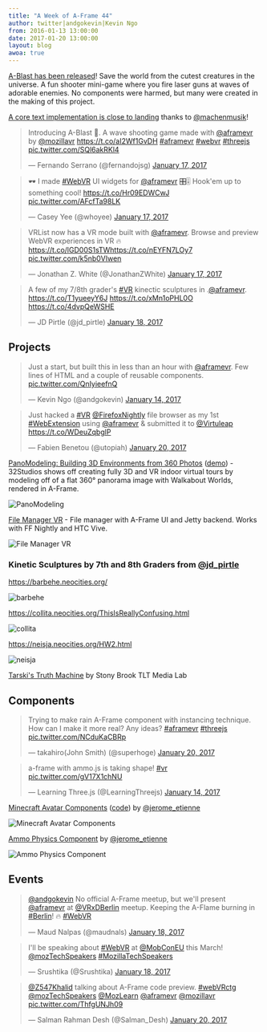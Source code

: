 ```yaml
---
title: "A Week of A-Frame 44"
author: twitter|andgokevin|Kevin Ngo
from: 2016-01-13 13:00:00
date: 2017-01-20 13:00:00
layout: blog
awoa: true
---
```


<script async src="//platform.twitter.com/widgets.js" charset="utf-8"></script>

[A-Blast has been released](https://blog.mozvr.com/a-blast/)! Save the world
from the cutest creatures in the universe. A fun shooter mini-game where you
fire laser guns at waves of adorable enemies. No components were harmed, but
many were created in the making of this project.

[A core text implementation is close to
landing](https://github.com/aframevr/aframe/pull/2200) thanks to
[@machenmusik](https://twitter.com/machenmusik)!

<div class="tweets tweets-feature">
<blockquote class="twitter-tweet"><p lang="en" dir="ltr">Introducing A-Blast 👾. A wave shooting game made with <a href="https://twitter.com/aframevr">@aframevr</a> by <a href="https://twitter.com/mozillavr">@mozillavr</a> <a href="https://t.co/aI2Wf1GvDH">https://t.co/aI2Wf1GvDH</a> <a href="https://twitter.com/hashtag/aframevr?src=hash">#aframevr</a> <a href="https://twitter.com/hashtag/webvr?src=hash">#webvr</a> <a href="https://twitter.com/hashtag/threejs?src=hash">#threejs</a> <a href="https://t.co/SQl6akRKl4">pic.twitter.com/SQl6akRKl4</a></p>&mdash; Fernando Serrano (@fernandojsg) <a href="https://twitter.com/fernandojsg/status/821471460871041024">January 17, 2017</a></blockquote>

<blockquote class="twitter-tweet"><p lang="en" dir="ltr">🕶️ I made <a href="https://twitter.com/hashtag/WebVR?src=hash">#WebVR</a> UI widgets for <a href="https://twitter.com/aframevr">@aframevr</a> 🎛️🎚️  Hook&#39;em up to something cool!  <a href="https://t.co/Hr09EDWCwJ">https://t.co/Hr09EDWCwJ</a> <a href="https://t.co/AFcfTa98LK">pic.twitter.com/AFcfTa98LK</a></p>&mdash; Casey Yee (@whoyee) <a href="https://twitter.com/whoyee/status/821271916451229697">January 17, 2017</a></blockquote>

<blockquote class="twitter-tweet"><p lang="en" dir="ltr">VRList now has a VR mode built with <a href="https://twitter.com/aframevr">@aframevr</a>. Browse and preview WebVR experiences in VR 🔥<a href="https://t.co/lGD00S1sTW">https://t.co/lGD00S1sTW</a><a href="https://t.co/nEYFN7LOy7">https://t.co/nEYFN7LOy7</a> <a href="https://t.co/k5nb0VIwen">pic.twitter.com/k5nb0VIwen</a></p>&mdash; Jonathan Z. White (@JonathanZWhite) <a href="https://twitter.com/JonathanZWhite/status/821373074796937216">January 17, 2017</a></blockquote>


<blockquote class="twitter-tweet" data-lang="en"><p lang="en" dir="ltr">A few of my 7/8th grader&#39;s <a href="https://twitter.com/hashtag/VR?src=hash">#VR</a> kinectic sculptures in .<a href="https://twitter.com/aframevr">@aframevr</a>.  <a href="https://t.co/T1yueeyY6J">https://t.co/T1yueeyY6J</a> <a href="https://t.co/xMn1oPHL0O">https://t.co/xMn1oPHL0O</a> <a href="https://t.co/4dvpQeWSHE">https://t.co/4dvpQeWSHE</a></p>&mdash; JD Pirtle (@jd_pirtle) <a href="https://twitter.com/jd_pirtle/status/821523376481177600">January 18, 2017</a></blockquote>
</div>

<!-- more -->

## Projects

<div class="tweets">
<blockquote class="twitter-tweet"><p lang="en" dir="ltr">Just a start, but built this in less than an hour with <a href="https://twitter.com/aframevr">@aframevr</a>. Few lines of HTML and a couple of reusable components. <a href="https://t.co/QnIyieefnQ">pic.twitter.com/QnIyieefnQ</a></p>&mdash; Kevin Ngo (@andgokevin) <a href="https://twitter.com/andgokevin/status/820218171722330112">January 14, 2017</a></blockquote>

<blockquote class="twitter-tweet" data-lang="en"><p lang="en" dir="ltr">Just hacked a <a href="https://twitter.com/hashtag/VR?src=hash">#VR</a> <a href="https://twitter.com/FirefoxNightly">@FirefoxNightly</a> file browser as my 1st <a href="https://twitter.com/hashtag/WebExtension?src=hash">#WebExtension</a> using <a href="https://twitter.com/aframevr">@aframevr</a> &amp; submitted it to <a href="https://twitter.com/Virtuleap">@Virtuleap</a> <a href="https://t.co/WDeuZqbglP">https://t.co/WDeuZqbglP</a></p>&mdash; Fabien Benetou (@utopiah) <a href="https://twitter.com/utopiah/status/822434212368289792">January 20, 2017</a></blockquote>

</div>

[PanoModeling: Building 3D Environments from 360 Photos](http://32studios.magichandsrepair.com/designstudio/2017/01/360-panorama-to-3d/) ([demo](http://32studios.magichandsrepair.com/browsertour/condo/)) - 32Studios shows off creating fully 3D and VR indoor virtual tours by modeling off of a flat 360&deg; panorama image with Walkabout Worlds, rendered in A-Frame.

![PanoModeling](https://cloud.githubusercontent.com/assets/674727/22147867/c46f14ea-debf-11e6-9c43-e2222345a8a0.png)


[File Manager VR](https://github.com/jhspetersson/filemanager-vr) - File
manager with A-Frame UI and Jetty backend. Works with FF Nightly and HTC Vive.

![File Manager VR](https://cloud.githubusercontent.com/assets/674727/22148462/1050b136-dec3-11e6-9388-4faa0c0bc62e.png)

### Kinetic Sculptures by 7th and 8th Graders from [@jd_pirtle](https://twitter.com/jd_pirtle)

https://barbehe.neocities.org/

![barbehe](https://cloud.githubusercontent.com/assets/674727/22148600/e629cb62-dec3-11e6-9ed0-2f9a2788357e.gif)

https://collita.neocities.org/ThisIsReallyConfusing.html

![collita](https://cloud.githubusercontent.com/assets/674727/22148599/e6294f70-dec3-11e6-8bec-5f0fe078db20.gif)

https://neisja.neocities.org/HW2.html

![neisja](https://cloud.githubusercontent.com/assets/674727/22148601/e62a5064-dec3-11e6-941c-5daccaae9d27.gif)


[Tarski's Truth Machine](https://apps.tlt.stonybrook.edu/tarski/) by Stony Brook TLT Media Lab

## Components

<div class="tweets">
<blockquote class="twitter-tweet"><p lang="en" dir="ltr">Trying to make rain A-Frame component with instancing technique. How can I make it more real? Any ideas? <a href="https://twitter.com/hashtag/aframevr?src=hash">#aframevr</a> <a href="https://twitter.com/hashtag/threejs?src=hash">#threejs</a> <a href="https://t.co/NCduKaCBRp">pic.twitter.com/NCduKaCBRp</a></p>&mdash; takahiro(John Smith) (@superhoge) <a href="https://twitter.com/superhoge/status/822290100310577155">January 20, 2017</a></blockquote>

<blockquote class="twitter-tweet"><p lang="en" dir="ltr">a-frame with ammo.js is taking shape! <a href="https://twitter.com/hashtag/vr?src=hash">#vr</a> <a href="https://t.co/gV17X1chNU">pic.twitter.com/gV17X1chNU</a></p>&mdash; Learning Three.js (@LearningThreejs) <a href="https://twitter.com/LearningThreejs/status/820307315836461056">January 14, 2017</a></blockquote>
</div>

[Minecraft Avatar Components](https://jeromeetienne.github.io/threex.minecraft/a-frame/examples/aframe-minecraft.html) ([code](https://jeromeetienne.github.io/threex.minecraft/)) by [@jerome_etienne](https://twitter.com/jerome_etienne)

![Minecraft Avatar Components](https://cloud.githubusercontent.com/assets/674727/22146783/b6647872-deba-11e6-88fc-da87360d2333.gif)


[Ammo Physics Component](https://jeromeetienne.github.io/threex.ammo/) by [@jerome_etienne](https://twitter.com/jerome_etienne)

![Ammo Physics Component](https://cloud.githubusercontent.com/assets/674727/22148407/c32ba046-dec2-11e6-84f6-86c3cbc30ff4.gif)

## Events

<div class="tweets">
<blockquote class="twitter-tweet"><p lang="en" dir="ltr"><a href="https://twitter.com/andgokevin">@andgokevin</a> No official A-Frame meetup, but we&#39;ll present <a href="https://twitter.com/aframevr">@aframevr</a> at <a href="https://twitter.com/VRxDBerlin">@VRxDBerlin</a> meetup. Keeping the A-Flame burning in <a href="https://twitter.com/hashtag/Berlin?src=hash">#Berlin</a>! 🔥 <a href="https://twitter.com/hashtag/WebVR?src=hash">#WebVR</a></p>&mdash; Maud Nalpas (@maudnals) <a href="https://twitter.com/maudnals/status/821602282332684288">January 18, 2017</a></blockquote>

<blockquote class="twitter-tweet"><p lang="en" dir="ltr">I&#39;ll be speaking about <a href="https://twitter.com/hashtag/WebVR?src=hash">#WebVR</a> at  <a href="https://twitter.com/MobConEU">@MobConEU</a> this March! <a href="https://twitter.com/mozTechSpeakers">@mozTechSpeakers</a> <a href="https://twitter.com/hashtag/MozillaTechSpeakers?src=hash">#MozillaTechSpeakers</a></p>&mdash; Srushtika (@Srushtika) <a href="https://twitter.com/Srushtika/status/821621540525658114">January 18, 2017</a></blockquote>

<blockquote class="twitter-tweet"><p lang="en" dir="ltr"><a href="https://twitter.com/Z547Khalid">@Z547Khalid</a> talking about A-Frame code preview. <a href="https://twitter.com/hashtag/webVRctg?src=hash">#webVRctg</a> <a href="https://twitter.com/mozTechSpeakers">@mozTechSpeakers</a> <a href="https://twitter.com/MozLearn">@MozLearn</a> <a href="https://twitter.com/aframevr">@aframevr</a> <a href="https://twitter.com/mozillavr">@mozillavr</a> <a href="https://t.co/ThfgUNJh09">pic.twitter.com/ThfgUNJh09</a></p>&mdash; Salman Rahman Desh (@Salman_Desh) <a href="https://twitter.com/Salman_Desh/status/822320593554927616">January 20, 2017</a></blockquote>

</div>

